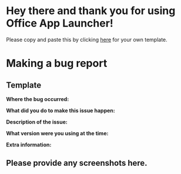 # Hey there and thank you for using Office App Launcher!
Please copy and paste this by clicking [here](https://raw.githubusercontent.com/Peposies/Office-App-Launcher/main/Issue%20Template.md) for your own template.
# Making a bug report
## Template
**Where the bug occurred:**

**What did you do to make this issue happen:**

**Description of the issue:**

**What version were you using at the time:**

**Extra information:**
## Please provide any screenshots here. 
